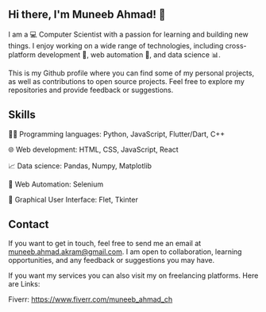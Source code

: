 ## Hi there, I'm Muneeb Ahmad! 👋

I am a 💻 Computer Scientist with a passion for learning and building new things. I enjoy working on a wide range of technologies, including cross-platform development 📱, web automation 🤖, and data science 📊.

This is my Github profile where you can find some of my personal projects, as well as contributions to open source projects. Feel free to explore my repositories and provide feedback or suggestions.

## Skills

👨‍💻 Programming languages: Python, JavaScript, Flutter/Dart, C++

🌐 Web development: HTML, CSS, JavaScript, React

📈 Data science: Pandas, Numpy, Matplotlib

🤖 Web Automation: Selenium

🎨 Graphical User Interface: Flet, Tkinter

## Contact

If you want to get in touch, feel free to send me an email at muneeb.ahmad.akram@gmail.com. I am open to collaboration, learning opportunities, and any feedback or suggestions you may have.

If you want my services you can also visit my on freelancing platforms. Here are Links: 

Fiverr: https://www.fiverr.com/muneeb_ahmad_ch


<!---
Muneeb-Ahmad-Ch/Muneeb-Ahmad-Ch is a ✨ special ✨ repository because its `README.md` (this file) appears on your GitHub profile.
You can click the Preview link to take a look at your changes.
--->
